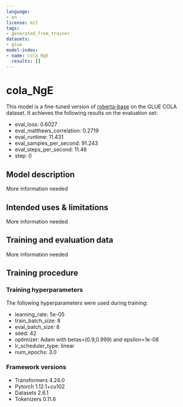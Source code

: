 ```yaml
---
language:
- en
license: mit
tags:
- generated_from_trainer
datasets:
- glue
model-index:
- name: cola_NgE
  results: []
---
```


<!-- This model card has been generated automatically according to the information the Trainer had access to. You
should probably proofread and complete it, then remove this comment. -->

# cola_NgE

This model is a fine-tuned version of [roberta-base](https://huggingface.co/roberta-base) on the GLUE COLA dataset.
It achieves the following results on the evaluation set:
- eval_loss: 0.6027
- eval_matthews_correlation: 0.2719
- eval_runtime: 11.431
- eval_samples_per_second: 91.243
- eval_steps_per_second: 11.46
- step: 0

## Model description

More information needed

## Intended uses & limitations

More information needed

## Training and evaluation data

More information needed

## Training procedure

### Training hyperparameters

The following hyperparameters were used during training:
- learning_rate: 5e-05
- train_batch_size: 8
- eval_batch_size: 8
- seed: 42
- optimizer: Adam with betas=(0.9,0.999) and epsilon=1e-08
- lr_scheduler_type: linear
- num_epochs: 3.0

### Framework versions

- Transformers 4.24.0
- Pytorch 1.12.1+cu102
- Datasets 2.6.1
- Tokenizers 0.11.6
